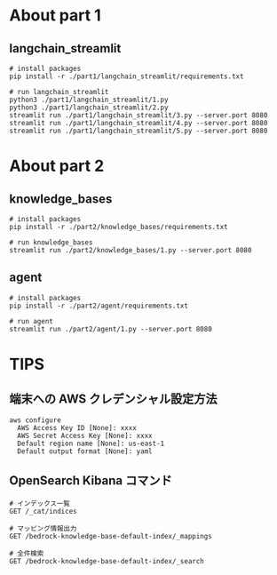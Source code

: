 # About part 1

## langchain_streamlit

```shell
# install packages
pip install -r ./part1/langchain_streamlit/requirements.txt

# run langchain_streamlit
python3 ./part1/langchain_streamlit/1.py
python3 ./part1/langchain_streamlit/2.py
streamlit run ./part1/langchain_streamlit/3.py --server.port 8080
streamlit run ./part1/langchain_streamlit/4.py --server.port 8080
streamlit run ./part1/langchain_streamlit/5.py --server.port 8080
```

# About part 2

## knowledge_bases

```shell
# install packages
pip install -r ./part2/knowledge_bases/requirements.txt

# run knowledge_bases
streamlit run ./part2/knowledge_bases/1.py --server.port 8080
```

## agent

```shell
# install packages
pip install -r ./part2/agent/requirements.txt

# run agent
streamlit run ./part2/agent/1.py --server.port 8080
```

# TIPS

## 端末への AWS クレデンシャル設定方法

```shell
aws configure
  AWS Access Key ID [None]: xxxx
  AWS Secret Access Key [None]: xxxx
  Default region name [None]: us-east-1
  Default output format [None]: yaml
```

## OpenSearch Kibana コマンド

```shell
# インデックス一覧
GET /_cat/indices

# マッピング情報出力
GET /bedrock-knowledge-base-default-index/_mappings

# 全件検索
GET /bedrock-knowledge-base-default-index/_search
```
